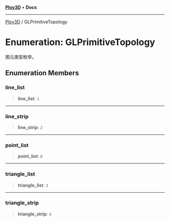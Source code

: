 [**Ploy3D**](../README.md) • **Docs**

***

[Ploy3D](../README.md) / GLPrimitiveTopology

# Enumeration: GLPrimitiveTopology

图元类型枚举。

## Enumeration Members

### line\_list

> **line\_list**: `1`

***

### line\_strip

> **line\_strip**: `2`

***

### point\_list

> **point\_list**: `0`

***

### triangle\_list

> **triangle\_list**: `3`

***

### triangle\_strip

> **triangle\_strip**: `4`
